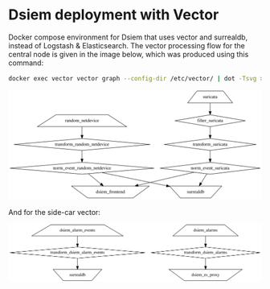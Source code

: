 # Dsiem deployment with Vector

Docker compose environment for Dsiem that uses vector and surrealdb, instead of Logstash & Elasticsearch. The vector processing flow for the central node is given in the image below, which was produced using this command:

```sh
docker exec vector vector graph --config-dir /etc/vector/ | dot -Tsvg > graph-central.svg
```
![central vector](./graph-central.svg)

And for the side-car vector:

![side-car vector](./graph-sidecar.svg)